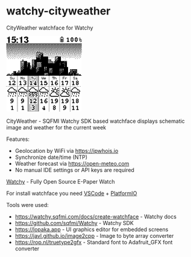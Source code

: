 # watchy-cityweather
CityWeather watchface for Watchy

![screenshot](./screenshot.png)

CityWeather - SQFMI Watchy SDK based watchface displays schematic image and weather for the current week

Features:
- Geolocation by WiFi via https://ipwhois.io
- Synchronize date/time (NTP)
- Weather forecast via https://open-meteo.com
- No manual IDE settings or API keys are required

[Watchy](https://watchy.sqfmi.com) - Fully Open Source E-Paper Watch 

For install watchface you need [VSCode](https://code.visualstudio.com) + [PlatformIO](https://platformio.org)

Tools were used:

- https://watchy.sqfmi.com/docs/create-watchface - Watchy docs
- https://github.com/sqfmi/Watchy  - Watchy SDK
- https://lopaka.app - UI graphics editor for embedded screens
- https://javl.github.io/image2cpp - Image to byte array converter
- https://rop.nl/truetype2gfx - Standard font to Adafruit_GFX font converter
